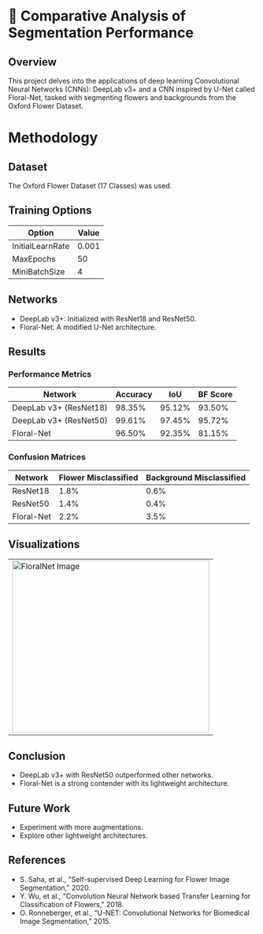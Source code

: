 # 🌸 Comparative Analysis of Segmentation Performance

## Overview
This project delves into the applications of deep learning Convolutional Neural Networks (CNNs): DeepLab v3+ and a CNN inspired by U-Net called Floral-Net, 
tasked with segmenting flowers and backgrounds from the Oxford Flower Dataset.

# Methodology

## Dataset
The Oxford Flower Dataset (17 Classes) was used.

## Training Options
| Option          | Value  |
|-----------------|--------|
| InitialLearnRate| 0.001  |
| MaxEpochs       | 50     |
| MiniBatchSize   | 4      |

## Networks
- DeepLab v3+: Initialized with ResNet18 and ResNet50.
- Floral-Net: A modified U-Net architecture.

## Results

### Performance Metrics

| Network                | Accuracy | IoU   | BF Score |
|------------------------|----------|-------|----------|
| DeepLab v3+ (ResNet18)| 98.35%   | 95.12%| 93.50%   |
| DeepLab v3+ (ResNet50)| 99.61%   | 97.45%| 95.72%   |
| Floral-Net             | 96.50%   | 92.35%| 81.15%   |

### Confusion Matrices

| Network   | Flower Misclassified | Background Misclassified |
|-----------|----------------------|--------------------------|
| ResNet18  | 1.8%                 | 0.6%                     |
| ResNet50  | 1.4%                 | 0.4%                     |
| Floral-Net| 2.2%                 | 3.5%                     |

## Visualizations
<table>
  <tr>
    <td>
      <img src="https://github.com/chboey/FloralNet/assets/103494565/d876a24b-069e-4eec-930e-59ac446c4af3" alt="FloralNet Image" width="400" height="350">
    </td>
  </tr>
</table>




## Conclusion
- DeepLab v3+ with ResNet50 outperformed other networks.
- Floral-Net is a strong contender with its lightweight architecture.

## Future Work
- Experiment with more augmentations.
- Explore other lightweight architectures.

## References
- S. Saha, et al., "Self-supervised Deep Learning for Flower Image Segmentation," 2020.
- Y. Wu, et al., "Convolution Neural Network based Transfer Learning for Classification of Flowers," 2018.
- O. Ronneberger, et al., “U-NET: Convolutional Networks for Biomedical Image Segmentation,” 2015.
